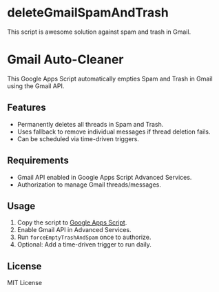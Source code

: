 # deleteGmailSpamAndTrash
This script is awesome solution against spam and trash in Gmail.

# Gmail Auto-Cleaner

This Google Apps Script automatically empties Spam and Trash in Gmail using the Gmail API.

## Features
- Permanently deletes all threads in Spam and Trash.
- Uses fallback to remove individual messages if thread deletion fails.
- Can be scheduled via time-driven triggers.

## Requirements
- Gmail API enabled in Google Apps Script Advanced Services.
- Authorization to manage Gmail threads/messages.

## Usage
1. Copy the script to [Google Apps Script](https://script.google.com/).
2. Enable Gmail API in Advanced Services.
3. Run `forceEmptyTrashAndSpam` once to authorize.
4. Optional: Add a time-driven trigger to run daily.

## License
MIT License
